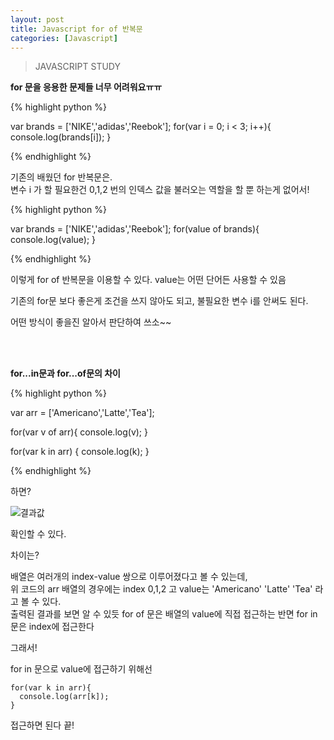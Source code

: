 ```yaml
---
layout: post
title: Javascript for of 반복문
categories: [Javascript]
---
```

> JAVASCRIPT STUDY

<strong>for 문을 응용한 문제들 너무 어려워요ㅠㅠ </strong>

{% highlight python %}

var brands = ['NIKE','adidas','Reebok'];
for(var i = 0; i < 3; i++){
  console.log(brands[i]);
}

{% endhighlight %}

<p>기존의 배웠던 for 반복문은.<br> 변수 i 가 할 필요한건 0,1,2 번의 인덱스 값을 불러오는 역할을 할 뿐 하는게 없어서!</p>

{% highlight python %}

var brands = ['NIKE','adidas','Reebok'];
for(value of brands){
  console.log(value);
}

{% endhighlight %}

<p>이렇게 for of 반복문을 이용할 수 있다. value는 어떤 단어든 사용할 수 있음</p>
<p>기존의 for문 보다 좋은게 조건을 쓰지 않아도 되고, 불필요한 변수 i를 안써도 된다.</p>
<p>어떤 방식이 좋을진 알아서 판단하여 쓰소~~</p>

<br>
<br>

<strong>for...in문과 for...of문의 차이</strong>

{% highlight python %}

var arr = ['Americano','Latte','Tea'];

for(var v of arr){
  console.log(v);
}

for(var k in arr) {
  console.log(k);
}

{% endhighlight %}

<p>하면?</p>

![결과값](https://user-images.githubusercontent.com/43769441/59664452-0b55ea00-91ec-11e9-9097-12cd64543faa.png)

<p>확인할 수 있다.</p>

<p>차이는?</p>

<p>배열은 여러개의 index-value 쌍으로 이루어졌다고 볼 수 있는데,<br> 위 코드의 arr 배열의
경우에는 index 0,1,2 고 value는 'Americano' 'Latte' 'Tea' 라고 볼 수 있다.<br>
출력된 결과를 보면 알 수 있듯 for of 문은 배열의 value에 직접 접근하는 반면 for in 문은 index에 접근한다
</p>

<p>그래서!</p>
<p class="txt_point">for in 문으로 value에 접근하기 위해선</p>

```
for(var k in arr){
  console.log(arr[k]);
}
```

<p>접근하면 된다 끝!</p>


